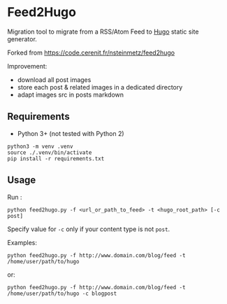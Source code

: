 # Feed2Hugo

Migration tool to migrate from a RSS/Atom Feed to [Hugo](https://gohugo.io/) static site generator.

Forked from https://code.cerenit.fr/nsteinmetz/feed2hugo 

Improvement:
- download all post images
- store each post & related images in a dedicated directory
- adapt images src in posts markdown

## Requirements

* Python 3+ (not tested with Python 2)

```
python3 -m venv .venv 
source ./.venv/bin/activate
pip install -r requirements.txt
```

## Usage

Run :

```
python feed2hugo.py -f <url_or_path_to_feed> -t <hugo_root_path> [-c post]
```

Specify value for `-c` only if your content type is not `post`.

Examples:

```
python feed2hugo.py -f http://www.domain.com/blog/feed -t /home/user/path/to/hugo
```

or:

```
python feed2hugo.py -f http://www.domain.com/blog/feed -t /home/user/path/to/hugo -c blogpost
```

